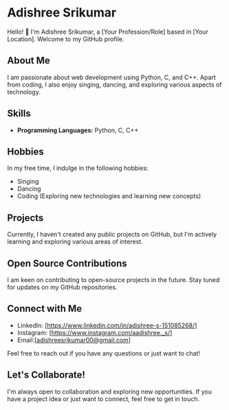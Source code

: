 # Adishree Srikumar

Hello! 👋 I'm Adishree Srikumar, a [Your Profession/Role] based in [Your Location]. Welcome to my GitHub profile.

## About Me

I am passionate about web development using Python, C, and C++. Apart from coding, I also enjoy singing, dancing, and exploring various aspects of technology.

## Skills

- **Programming Languages:** Python, C, C++
## Hobbies

In my free time, I indulge in the following hobbies:

- Singing
- Dancing
- Coding (Exploring new technologies and learning new concepts)

## Projects

Currently, I haven't created any public projects on GitHub, but I'm actively learning and exploring various areas of interest.

## Open Source Contributions

I am keen on contributing to open-source projects in the future. Stay tuned for updates on my GitHub repositories.

## Connect with Me

- LinkedIn: [https://www.linkedin.com/in/adishree-s-151085268/]
- Instagram: [https://www.instagram.com/aadishree._s/]
- Email:[adishreesrikumar00@gmail.com]

Feel free to reach out if you have any questions or just want to chat!

## Let's Collaborate!

I'm always open to collaboration and exploring new opportunities. If you have a project idea or just want to connect, feel free to get in touch.
